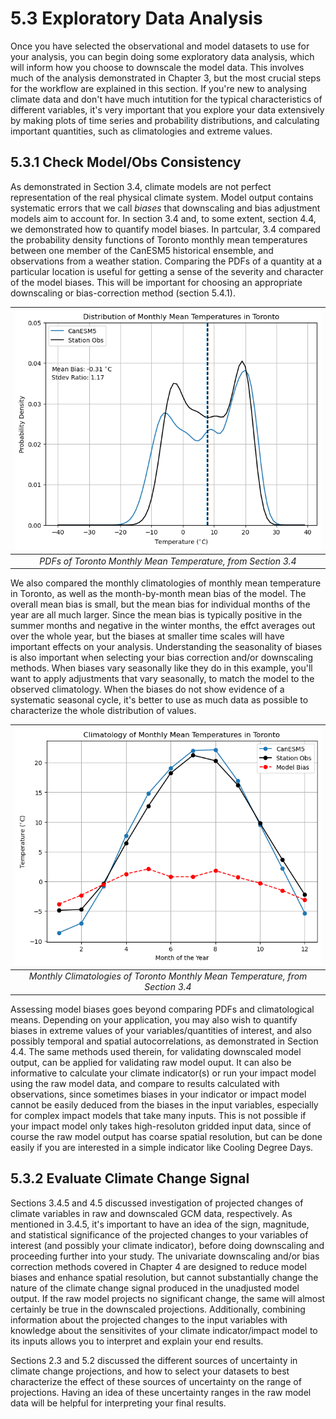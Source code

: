 # 5.3 Exploratory Data Analysis

Once you have selected the observational and model datasets to use for your analysis, you can begin doing some exploratory data analysis, which will inform how you choose to downscale the model data. This involves much of the analysis demonstrated in Chapter 3, but the most crucial steps for the workflow are explained in this section. If you're new to analysing climate data and don't have much intutition for the typical characteristics of different variables, it's very important that you explore your data extensively by making plots of time series and probability distributions, and calculating important quantities, such as climatologies and extreme values.

## 5.3.1 Check Model/Obs Consistency

As demonstrated in Section 3.4, climate models are not perfect representation of the real physical climate system. Model output contains systematic errors that we call *biases* that downscaling and bias adjustment models aim to account for. In section 3.4 and, to some extent, section 4.4, we demonstrated how to quantify model biases. In partcular, 3.4 compared the probability density functions of Toronto monthly mean temperatures between one member of the CanESM5 historical ensemble, and observations from a weather station. Comparing the PDFs of a quantity at a particular location is useful for getting a sense of the severity and character of the model biases. This will be important for choosing an appropriate downscaling or bias-correction method (section 5.4.1). 

|![](./figures/toronto_tmean_monthly_from3.4.png)|
|:--:|
|*PDFs of Toronto Monthly Mean Temperature, from Section 3.4*|

We also compared the monthly climatologies of monthly mean temperature in Toronto, as well as the month-by-month mean bias of the model. The overall mean bias is small, but the mean bias for individual months of the year are all much larger. Since the mean bias is typically positive in the summer months and negative in the winter months, the effct averages out over the whole year, but the biases at smaller time scales will have important effects on your analysis. Understanding the seasonality of biases is also important when selecting your bias correction and/or downscaling methods. When biases vary seasonally like they do in this example, you'll want to apply adjustments that vary seasonally, to match the model to the observed climatology. When the biases do not show evidence of a systematic seasonal cycle, it's better to use as much data as possible to characterize the whole distribution of values.

|![](./figures/tmean_climatologies_from3.4.png)|
|:--:|
|*Monthly Climatologies of Toronto Monthly Mean Temperature, from Section 3.4*|

Assessing model biases goes beyond comparing PDFs and climatological means. Depending on your application, you may also wish to quantify biases in extreme values of your variables/quantities of interest, and also possibly temporal and spatial autocorrelations, as demonstrated in Section 4.4. The same methods used therein, for validating downscaled model output, can be applied for validating raw model ouput. It can also be informative to calculate your climate indicator(s) or run your impact model using the raw model data, and compare to results calculated with observations, since sometimes biases in your indicator or impact model cannot be easily deduced from the biases in the input variables, especially for complex impact models that take many inputs. This is not possible if your impact model only takes high-resoluton gridded input data, since of course the raw model output has coarse spatial resolution, but can be done easily if you are interested in a simple indicator like Cooling Degree Days.

## 5.3.2 Evaluate Climate Change Signal

Sections 3.4.5 and 4.5 discussed investigation of projected changes of climate variables in raw and downscaled GCM data, respectively. As mentioned in 3.4.5, it's important to have an idea of the sign, magnitude, and statistical significance of the projected changes to your variables of interest (and possibly your climate indicator), before doing downscaling and proceeding further into your study. The univariate downscaling and/or bias correction methods covered in Chapter 4 are designed to reduce model biases and enhance spatial resolution, but cannot substantially change the nature of the climate change signal produced in the unadjusted model output. If the raw model projects no significant change, the same will almost certainly be true in the downscaled projections. Additionally, combining information about the projected changes to the input variables with knowledge about the sensitivites of your climate indicator/impact model to its inputs allows you to interpret and explain your end results. 

Sections 2.3 and 5.2 discussed the different sources of uncertainty in climate change projections, and how to select your datasets to best characterize the effect of these sources of uncertainty on the range of projections. Having an idea of these uncertainty ranges in the raw model data will be helpful for interpreting your final results.
